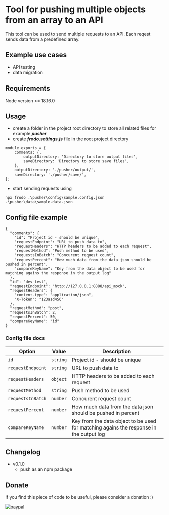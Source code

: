# Tool for pushing multiple objects from an array to an API 

This tool can be used to send multiple requests to an API. Each reqest sends data from a predefined array.

## Example use cases
* API testing
* data migration

## Requirements 
Node version >= 18.16.0

## Usage
* create a folder in the project root directory to store all related files for example ___pusher___
* create ___frodo.settings.js___ file in the root project directory
```
module.exports = {
    comments: {,
        outputDirectory: 'Directory to store output files',
        saveDirectory: 'Directory to store save files',
    },
    outputDirectory: './pusher/output/',
    saveDirectory: './pusher/save/',
};
```
* start sending requests using
```
npx frodo .\pusher\config\sample.config.json .\pusher\data\sample.data.json
```

## Config file example
```
{
  "comments": {
    "id": "Project id - should be unique",
    "requestEndpoint": "URL to push data to",
    "requestHeaders": "HTTP headers to be added to each request",
    "requestMethod": "Push method to be used",
    "requestsInBatch": "Concurent request count",
    "requestPercent": "How much data from the data json should be pushed in percent",
    "compareKeyName": "Key from the data object to be used for matching agains the response in the output log"
  },
  "id": "dev-test",
  "requestEndpoint": "http://127.0.0.1:8888/api_mock",
  "requestHeaders": {
    "content-type": "application/json",
    "X-Token": "123asd456"
  },
  "requestMethod": "post",
  "requestsInBatch": 2,
  "requestPercent": 50,
  "compareKeyName": "id"
}

```

### Config file docs
| Option              | Value         | Description                                                          |
| ------------------- |:-------------:| -------------------------------------------------------------------- |
| ```id```          | ```string```  | Project id - should be unique |
| ```requestEndpoint```          | ```string```  | URL to push data to |
| ```requestHeaders```          | ```object```  | HTTP headers to be added to each request |
| ```requestMethod```          | ```string```  | Push method to be used |
| ```requestsInBatch```          | ```number```  | Concurent request count |
| ```requestPercent```          | ```number```  | How much data from the data json should be pushed in percent |
| ```compareKeyName```          | ```number```  | Key from the data object to be used for matching agains the response in the output log |

## Changelog
* v0.1.0
    * push as an npm package

## Donate 
If you find this piece of code to be useful, please consider a donation :)

[![paypal](https://www.paypalobjects.com/en_US/i/btn/btn_donateCC_LG.gif)](https://www.paypal.com/donate?hosted_button_id=ZPSPDRNU99V4Y)